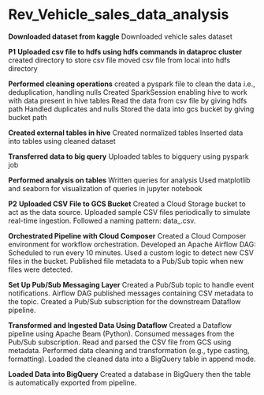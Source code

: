 # Rev_Vehicle_sales_data_analysis

**Downloaded dataset from kaggle**
  Downloaded vehicle sales dataset 


**P1**
**Uploaded csv file to hdfs using hdfs commands in dataproc cluster**
  created directory to store csv file
  moved csv file from local into hdfs directory
  
**Performed cleaning operations**
  created a pyspark file to clean the data i.e., deduplication, handling nulls
  Created SparkSession enabling hive to work with data present in hive tables
  Read the data from csv file by giving hdfs path
  Handled duplicates and nulls
  Stored the data into gcs bucket by giving bucket path
  
**Created external tables in hive**
  Created normalized tables 
  Inserted data into tables using cleaned dataset 
  
**Transferred data to big query**
  Uploaded tables to bigquery using pyspark job

**Performed analysis on tables**
  Written queries for analysis
  Used matplotlib and seaborn for visualization of queries in jupyter notebook



**P2**
**Uploaded CSV File to GCS Bucket**
  Created a Cloud Storage bucket to act as the data source.
  Uploaded sample CSV files periodically to simulate real-time ingestion.
  Followed a naming pattern: data_<timestamp>.csv.

**Orchestrated Pipeline with Cloud Composer**
  Created a Cloud Composer environment for workflow orchestration.
  Developed an Apache Airflow DAG:
    Scheduled to run every 10 minutes.
    Used a custom logic to detect new CSV files in the bucket.
    Published file metadata to a Pub/Sub topic when new files were detected.

**Set Up Pub/Sub Messaging Layer**
  Created a Pub/Sub topic to handle event notifications.
  Airflow DAG published messages containing CSV metadata to the topic.
  Created a Pub/Sub subscription for the downstream Dataflow pipeline.

**Transformed and Ingested Data Using Dataflow**
  Created a Dataflow pipeline using Apache Beam (Python).
  Consumed messages from the Pub/Sub subscription.
  Read and parsed the CSV file from GCS using metadata.
  Performed data cleaning and transformation (e.g., type casting, formatting).
  Loaded the cleaned data into a BigQuery table in append mode.

**Loaded Data into BigQuery**
  Created a database in BigQuery then the table is automatically exported from pipeline.


